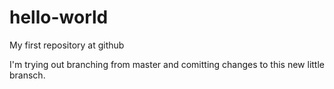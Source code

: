 # hello-world
My first repository at github

I'm trying out branching from master and comitting changes to this new little bransch. 
